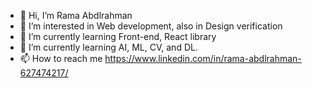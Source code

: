 - 👋 Hi, I’m Rama Abdlrahman
- 👀 I’m interested in Web development, also in Design verification
- 🌱 I’m currently learning Front-end, React library
- 🌱 I’m currently learning AI, ML, CV, and DL.
- 📫 How to reach me https://www.linkedin.com/in/rama-abdlrahman-627474217/

<!---
Rama1972001/Rama1972001 is a ✨ special ✨ repository because its `README.md` (this file) appears on your GitHub profile.
You can click the Preview link to take a look at your changes.
--->
